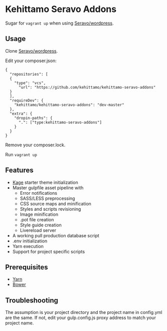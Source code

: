# Kehittamo Seravo Addons

Sugar for `vagrant up` when using [Seravo/wordpress](https://github.com/Seravo/wordpress).

## Usage
Clone [Seravo/wordpress](https://github.com/kehittamo/wordpress).

Edit your composer.json:
```
{
  "repositories": [
  {
    "type": "vcs",
      "url": "https://github.com/kehittamo/kehittamo-seravo-addons"
  }
  ],
  "requireDev": {
    "kehittamo/kehittamo-seravo-addons": "dev-master"
  },
  "extra": {
    "dropin-paths": {
      ".": ["type:kehittamo-seravo-addons"]
    }
  }
}
```
Remove your composer.lock.

Run `vagrant up`

## Features
* [Kage](https://github.com/kehittamo/kage) starter theme initialization
* Master gulpfile asset pipeline with
  * Error notifications
  * SASS/LESS preprocessing
  * CSS source maps and minification
  * Styles and scripts revisioning
  * Image minification
  * .pot file creation
  * Style guide creation
  * Livereload server
* A working pull production database script
* .env initialization
* Yarn execution
* Support for project specific scripts

## Prerequisites
* [Yarn](https://yarnpkg.com/en/docs/install)
* [Bower](https://bower.io/)

## Troubleshooting
The assumption is your project directory and the project name in config.yml are the same. If not, edit your gulp.config.js proxy address to match your project name.
